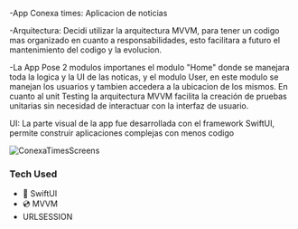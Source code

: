 -App Conexa times: Aplicacion de noticias

-Arquitectura: Decidi utilizar la arquitectura MVVM, para tener un codigo mas organizado en cuanto a responsabilidades, esto facilitara a futuro el mantenimiento del codigo
y la evolucion.

-La App Pose 2 modulos importanes el modulo "Home" donde se manejara toda la logica y la UI de las noticas, y el modulo User, en este modulo se manejan los usuarios y tambien 
accedera a la ubicacion de los mismos. En cuanto al unit Testing la arquitectura MVVM facilita la creación de pruebas unitarias sin necesidad de interactuar con la interfaz de usuario.

UI: La parte visual de la app fue desarrollada con el framework SwiftUI, permite construir aplicaciones complejas con menos codigo


![ConexaTimesScreens](https://github.com/Gastonfoncea/ConexaTimes/assets/57188392/0456e056-0d12-4ef0-a2a2-2a739512abd1)

### Tech Used
* 🎨 SwiftUI
* 💿  MVVM
* URLSESSION
